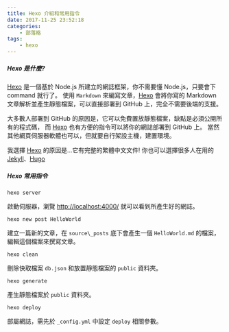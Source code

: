 ```yaml
---
title: Hexo 介紹和常用指令
date: 2017-11-25 23:52:18
categories:
    - 部落格
tags:
    - hexo
---
```


##### Hexo 是什麼?

[Hexo] 是一個基於 Node.js 所建立的網誌框架，你不需要懂 Node.js，只要會下 command 就行了。
使用 `Markdown` 來編寫文章，[Hexo] 會將你寫的 Markdown 文章解析並產生靜態檔案，可以直接部署到 GitHub 上，完全不需要後端的支援。

<!--more-->

大多數人部署到 GitHub 的原因是，它可以免費置放靜態檔案，缺點是必須公開所有的程式碼，
而 [Hexo] 也有方便的指令可以將你的網誌部署到 GitHub 上。
當然其他網頁伺服器軟體也可以，但就要自行架設主機，建置環境。

我選擇 [Hexo] 的原因是...它有完整的繁體中文文件!
你也可以選擇很多人在用的 [Jekyll]、[Hugo]

[Hexo]: https://hexo.io/zh-tw/
[Jekyll]: https://jekyllrb.com/
[Hugo]: https://gohugo.io/

##### Hexo 常用指令

    hexo server

啟動伺服器，瀏覽 [http://localhost:4000/](http://localhost:4000/) 就可以看到所產生好的網誌。

    hexo new post HelloWorld

建立一篇新的文章，在 `source\_posts` 底下會產生一個 `HelloWorld.md` 的檔案，編輯這個檔案來撰寫文章。

    hexo clean

刪除快取檔案 `db.json` 和放置靜態檔案的 `public` 資料夾。

    hexo generate

產生靜態檔案於 `public` 資料夾。

    hexo deploy

部屬網誌，需先於 `_config.yml` 中設定 `deploy` 相關參數。
